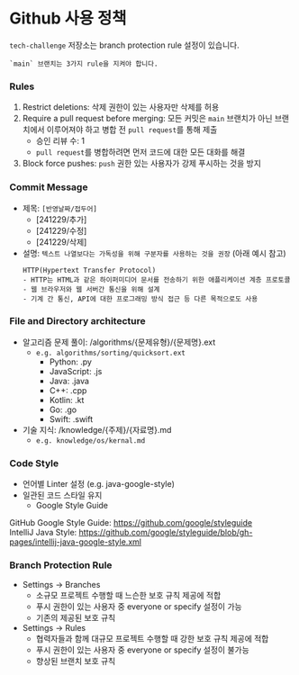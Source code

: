 # Github 사용 정책

`tech-challenge` 저장소는 branch protection rule 설정이 있습니다.

```
`main` 브랜치는 3가지 rule을 지켜야 합니다.
```

<h3> Rules </h3>

1. Restrict deletions: 삭제 권한이 있는 사용자만 삭제를 허용
2. Require a pull request before merging: 모든 커밋은 `main` 브랜치가 아닌 브랜치에서 이루어져야 하고 병합 전 `pull request`를 통해 제출
   - 승인 리뷰 수: 1
   - `pull request`를 병합하려면 먼저 코드에 대한 모든 대화를 해결
3. Block force pushes: `push` 권한 있는 사용자가 강제 푸시하는 것을 방지

<h3> Commit Message </h3>

- 제목: `[반영날짜/접두어]` 
  - [241229/추가]
  - [241229/수정]
  - [241229/삭제]
- 설명: `텍스트 나열보다는 가독성을 위해 구분자를 사용하는 것을 권장` (아래 예시 참고)
    ```
    HTTP(Hypertext Transfer Protocol)
    - HTTP는 HTML과 같은 하이퍼미디어 문서를 전송하기 위한 애플리케이션 계층 프로토콜
    - 웹 브라우저와 웹 서버간 통신을 위해 설계
    - 기계 간 통신, API에 대한 프로그래밍 방식 접근 등 다른 목적으로도 사용
    ```

<h3> File and Directory architecture </h3>

- 알고리즘 문제 풀이: /algorithms/{문제유형}/{문제명}.ext
  - `e.g. algorithms/sorting/quicksort.ext`
    - Python: .py
    - JavaScript: .js
    - Java: .java
    - C++: .cpp
    - Kotlin: .kt
    - Go: .go
    - Swift: .swift
- 기술 지식: /knowledge/{주제}/{자료명}.md
  - `e.g. knowledge/os/kernal.md`

<h3> Code Style </h3>

- 언어별 Linter 설정 (e.g. java-google-style)
- 일관된 코드 스타일 유지
  - Google Style Guide

GitHub Google Style Guide: https://github.com/google/styleguide <br/>
IntelliJ Java Style: https://github.com/google/styleguide/blob/gh-pages/intellij-java-google-style.xml

<h3> Branch Protection Rule </h3>

- Settings → Branches
  - 소규모 프로젝트 수행할 때 느슨한 보호 규칙 제공에 적합
  - 푸시 권한이 있는 사용자 중 everyone or specify 설정이 가능
  - 기존의 제공된 보호 규칙
- Settings → Rules
  - 협력자들과 함께 대규모 프로젝트 수행할 때 강한 보호 규칙 제공에 적합
  - 푸시 권한이 있는 사용자 중 everyone or specify 설정이 불가능
  - 향상된 브랜치 보호 규칙
